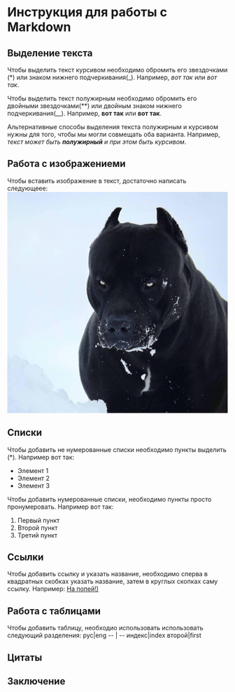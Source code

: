 #  Инструкция для работы с Markdown

## Выделение текста 

Чтобы выделить текст курсивом необходимо обромить его звездочками (*) или знаком нижнего подчеркивания(_). Например, *вот так* или _вот так_.

Чтобы выделить текст полужирным необходимо обромить его двойными звездочками(**) или двойным знаком нижнего подчеркивания(__). Например, **вот так** или __вот так__.

Альтернативные способы выделения текста полужирным и курсивом нужны для того, чтобы мы могли совмещать оба варианта. Например, _текст может быть **полужирный** и при этом быть курсивом_.

## Работа с изображениеми

Чтобы вставить изображение в текст, достаточно написать следующеее:![Это киборг!](cyborg.jpg)

## Списки

Чтобы добавить не нумерованные списки необходимо пункты выделить (*). Например вот так:
* Элемент 1
* Элемент 2
* Элемент 3

Чтобы добавить нумерованные списки, необходимо пункты просто пронумеровать. Например вот так:
1. Первый пункт
2. Второй пункт
3. Третий пункт 

## Ссылки

Чтобы добавить ссылку и указать название, необходимо сперва в квадратных скобках указать название, затем в круглых скопках саму ссылку. Например: [На попей!)](https://thedeepestsite.com/ru/?country_code=ru)

## Работа с таблицами 

Чтобы добавить таблицу, необходио использовать использовать следующий разделения:
   рус|eng
   -- | --
индекс|index
второй|first

##  Цитаты

## Заключение